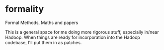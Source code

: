 formality
=========

Formal Methods, Maths and papers

This is a general space for me doing more rigorous stuff, especially in/near Hadoop. When things are ready for incorporation
into the Hadoop codebase, I'll put them in as patches.
